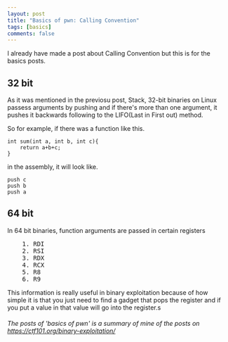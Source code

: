 ```yaml
---
layout: post
title: "Basics of pwn: Calling Convention"
tags: [basics]
comments: false
---
```


I already have made a post about Calling Convention but this is for the basics posts.


## 32 bit

As it was mentioned in the previosu post, Stack, 32-bit binaries on Linux passess arguments by pushing and if there's more than one argument, it pushes it backwards following to the LIFO(Last in First out) method. 

So for example, if there was a function like this.

```
int sum(int a, int b, int c){
    return a+b+c;
}
```

in the assembly, it will look like.

```
push c
push b
push a
```

## 64 bit

In 64 bit binaries, function arguments are passed in certain registers 

<pre>
    1. RDI
    2. RSI
    3. RDX
    4. RCX
    5. R8
    6. R9
</pre>

This information is really useful in binary exploitation because of how simple it is that you just need to find a gadget that pops the register and if you put a value in that value will go into the register.s




###### The posts of 'basics of pwn' is a summary of mine of the posts on https://ctf101.org/binary-exploitation/